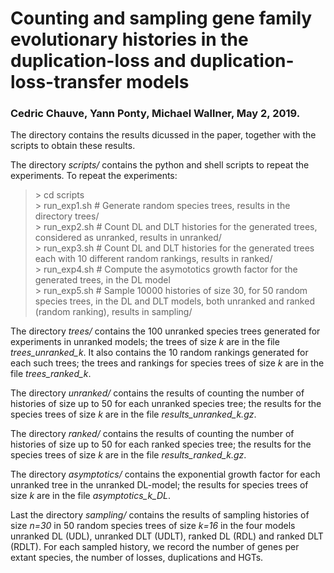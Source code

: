 # Counting and sampling gene family evolutionary histories in the duplication-loss and duplication-loss-transfer models

### Cedric Chauve, Yann Ponty, Michael Wallner, May 2, 2019.

The directory contains the results dicussed in the paper, together with the scripts to obtain these results.

The directory *scripts/* contains the python and shell scripts to repeat the experiments. To repeat the experiments:  
> \> cd scripts  
> \> run_exp1.sh # Generate random species trees, results in the directory trees/  
> \> run_exp2.sh # Count DL and DLT histories for the generated trees, considered as unranked, results in unranked/  
> \> run_exp3.sh # Count DL and DLT histories for the generated trees each with 10 different random rankings, results in ranked/  
> \> run_exp4.sh # Compute the asymototics growth factor for the generated trees, in the DL model  
> \> run_exp5.sh # Sample 10000 histories of size 30, for 50 random species trees, in the DL and DLT models, both unranked and ranked (random ranking), results in sampling/  

The directory *trees/* contains the 100 unranked species trees generated for experiments in unranked models; the trees of size *k* are in the file *trees_unranked_k*. It also contains the 10 random rankings generated for each such trees; the trees and rankings for species trees of size $k$ are in the file *trees_ranked_k*.

The directory *unranked/* contains the results of counting the number of histories of size up to 50 for each unranked species tree; the results for the species trees of size *k* are in the file *results_unranked_k.gz*.

The directory *ranked/* contains the results of counting the number of histories of size up to 50 for each ranked species tree; the results for the species trees of size *k* are in the file *results_ranked_k.gz*.

The directory *asymptotics/* contains the exponential growth factor for each unranked tree in the unranked DL-model; the results for species trees of size *k* are in the file *asymptotics_k_DL*.

Last the directory *sampling/* contains the results of sampling histories of size *n=30* in 50 random species trees of size *k=16* in the four models unranked DL (UDL), unranked DLT (UDLT), ranked DL (RDL) and ranked DLT (RDLT). For each sampled history, we record the number of genes per extant species, the number of losses, duplications and HGTs.

